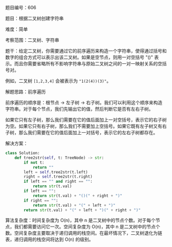 题目编号：606

题目：根据二叉树创建字符串

难度：简单

考察范围：二叉树、字符串

题干：给定二叉树，你需要通过它的前序遍历来构造一个字符串，使得通过括号和数字的组合方式可以表示出该二叉树。如果是空节点，则用一对空括号 "()" 表示。而且你需要省略所有不影响字符串与原始二叉树之间的一对一映射关系的空括号对。

例如，二叉树 `[1,2,3,4]` 会被表示为 `"1(2(4))(3)"`。

解题思路：前序遍历

前序遍历的顺序是：根节点 -> 左子树 -> 右子树。我们可以利用这个顺序来构造字符串。对于每个节点，我们先输出它的值，然后判断它是否有左右子树。

如果它只有左子树，那么我们需要在它的值后面加上一对空括号，表示它的右子树为空。如果它只有右子树，那么我们不需要加上空括号。如果它既有左子树又有右子树，那么我们需要在它的值后面加上一对括号，表示它的左右子树都存在。

解决方案：

```python
class Solution:
    def tree2str(self, t: TreeNode) -> str:
        if not t:
            return ""
        left = self.tree2str(t.left)
        right = self.tree2str(t.right)
        if left == "" and right == "":
            return str(t.val)
        if left == "":
            return str(t.val) + "()(" + right + ")"
        if right == "":
            return str(t.val) + "(" + left + ")"
        return str(t.val) + "(" + left + ")(" + right + ")"
```

算法复杂度：时间复杂度为 O(n)，其中 n 是二叉树中的节点个数。对于每个节点，我们都需要访问它一次。空间复杂度为 O(n)，其中 n 是二叉树中的节点个数。空间复杂度主要取决于递归调用的栈空间。在最坏情况下，二叉树退化为链表，递归调用的栈空间将达到 O(n) 的级别。